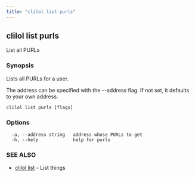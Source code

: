 ```yaml
---
title: "clilol list purls"
---
```

## clilol list purls

List all PURLs

### Synopsis

Lists all PURLs for a user.

The address can be specified with the --address flag. If not set,
it defaults to your own address.

```
clilol list purls [flags]
```

### Options

```
  -a, --address string   address whose PURLs to get
  -h, --help             help for purls
```

### SEE ALSO

* [clilol list](clilol_list.md)	 - List things
